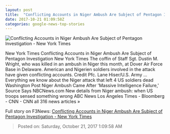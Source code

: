 ```yaml
---
layout: post
title:  "Conflicting Accounts in Niger Ambush Are Subject of Pentagon Investigation - New York Times"
date: 2017-10-21 01:09:58Z
categories: google-news-top-stories
---
```


![Conflicting Accounts in Niger Ambush Are Subject of Pentagon Investigation - New York Times](https://static01.nyt.com/images/2017/10/21/us/21dc-troops/21dc-troops-facebookJumbo.jpg)

New York Times Conflicting Accounts in Niger Ambush Are Subject of Pentagon Investigation New York Times The coffin of Staff Sgt. Dustin M. Wright, who was killed in an ambush in Niger this month, at Dover Air Force Base in Delaware. American and Nigerien soldiers involved in the attack have given conflicting accounts. Credit Pfc. Lane Hiser/U.S. Army ... Everything we know about the Niger attack that left 4 US soldiers dead Washington Post Niger Ambush Came After 'Massive Intelligence Failure,' Source Says NBCNews.com New details from Niger ambush: when US troops sensed something wrong ABC News Los Angeles Times - Bloomberg - CNN - CNN all 316 news articles »


Full story on F3News: [Conflicting Accounts in Niger Ambush Are Subject of Pentagon Investigation - New York Times](http://www.f3nws.com/n/tCbgD)

> Posted on: Saturday, October 21, 2017 1:09:58 AM
